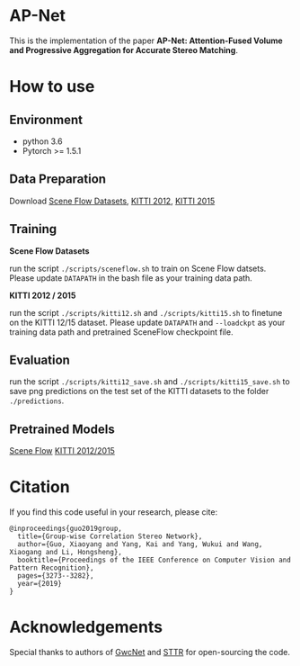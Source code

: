 # AP-Net

This is the implementation of the paper **AP-Net: Attention-Fused Volume and Progressive Aggregation for
Accurate Stereo Matching**.

# How to use

## Environment
* python 3.6
* Pytorch >= 1.5.1

## Data Preparation
Download [Scene Flow Datasets](https://lmb.informatik.uni-freiburg.de/resources/datasets/SceneFlowDatasets.en.html), [KITTI 2012](http://www.cvlibs.net/datasets/kitti/eval_stereo_flow.php?benchmark=stereo), [KITTI 2015](http://www.cvlibs.net/datasets/kitti/eval_scene_flow.php?benchmark=stereo)

## Training
**Scene Flow Datasets**

run the script `./scripts/sceneflow.sh` to train on Scene Flow datsets. Please update `DATAPATH` in the bash file as your training data path.

**KITTI 2012 / 2015**

run the script `./scripts/kitti12.sh` and `./scripts/kitti15.sh` to finetune on the KITTI 12/15 dataset. Please update `DATAPATH` and `--loadckpt` as your training data path and pretrained SceneFlow checkpoint file.

## Evaluation
run the script `./scripts/kitti12_save.sh` and `./scripts/kitti15_save.sh` to save png predictions on the test set of the KITTI datasets to the folder `./predictions`.

## Pretrained Models
[Scene Flow](https://drive.google.com/file/d/1qiOTocPfLaK9effrLmBadqNtBKT4QX4S/view?usp=sharing)
[KITTI 2012/2015](https://drive.google.com/file/d/1fOw2W7CSEzvSKzBAEIIeftxw6CuvH9Hl/view?usp=sharing)

# Citation
If you find this code useful in your research, please cite:

```
@inproceedings{guo2019group,
  title={Group-wise Correlation Stereo Network},
  author={Guo, Xiaoyang and Yang, Kai and Yang, Wukui and Wang, Xiaogang and Li, Hongsheng},
  booktitle={Proceedings of the IEEE Conference on Computer Vision and Pattern Recognition},
  pages={3273--3282},
  year={2019}
}
```

# Acknowledgements

Special thanks to authors of [GwcNet](https://github.com/xy-guo/GwcNet) and [STTR](https://github.com/mli0603/stereo-transformer) for open-sourcing the code.

